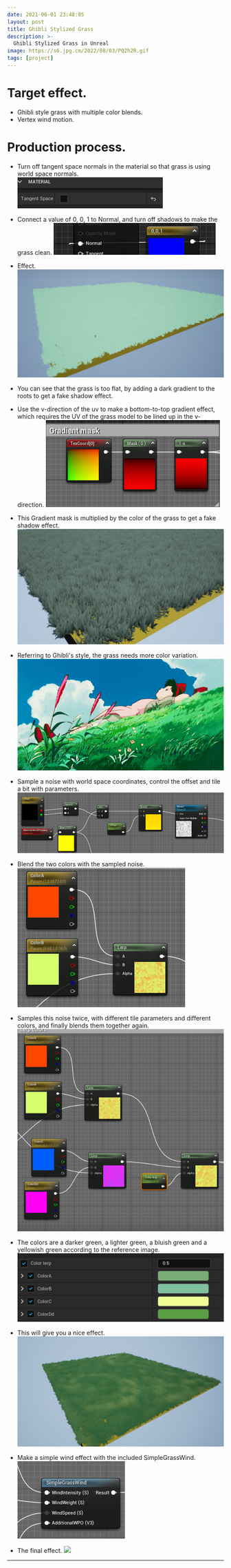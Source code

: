 ```yaml
---
date: 2021-06-01 23:48:05
layout: post
title: Ghibli Stylized Grass
description: >-
  Ghibli Stylized Grass in Unreal
image: https://s6.jpg.cm/2022/08/03/PQ2h2R.gif
tags: [project]
---
```

# Target effect.
- Ghibli style grass with multiple color blends.
- Vertex wind motion.

# Production process.
- Turn off tangent space normals in the material so that grass is using world space normals.
![](/assets/img/grass-ue/1.png)
- Connect a value of 0, 0, 1 to Normal, and turn off shadows to make the grass clean.
![](/assets/img/grass-ue/2.png)
- Effect.
![](/assets/img/grass-ue/3.png)
- You can see that the grass is too flat, by adding a dark gradient to the roots to get a fake shadow effect.
- Use the v-direction of the uv to make a bottom-to-top gradient effect, which requires the UV of the grass model to be lined up in the v-direction.
![](/assets/img/grass-ue/4.png)
- This Gradient mask is multiplied by the color of the grass to get a fake shadow effect.
![](/assets/img/grass-ue/5.png)

- Referring to Ghibli's style, the grass needs more color variation.
![](/assets/img/grass-ue/6.png)

- Sample a noise with world space coordinates, control the offset and tile a bit with parameters.
![](/assets/img/grass-ue/7.png)
- Blend the two colors with the sampled noise.
![](/assets/img/grass-ue/8.png)
- Samples this noise twice, with different tile parameters and different colors, and finally blends them together again.
![](/assets/img/grass-ue/9.png)

- The colors are a darker green, a lighter green, a bluish green and a yellowish green according to the reference image.
![](/assets/img/grass-ue/10.png)
- This will give you a nice effect.
![](/assets/img/grass-ue/11.png)

- Make a simple wind effect with the included SimpleGrassWind.
![](/assets/img/grass-ue/12.png)

- The final effect.
![](/assets/img/grass-ue/13.gif)




---